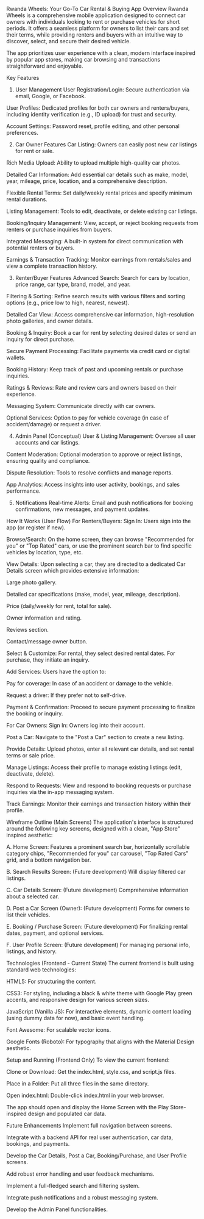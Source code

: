 Rwanda Wheels: Your Go-To Car Rental & Buying App
Overview
Rwanda Wheels is a comprehensive mobile application designed to connect car owners with individuals looking to rent or purchase vehicles for short periods. It offers a seamless platform for owners to list their cars and set their terms, while providing renters and buyers with an intuitive way to discover, select, and secure their desired vehicle.

The app prioritizes user experience with a clean, modern interface inspired by popular app stores, making car browsing and transactions straightforward and enjoyable.

Key Features
1. User Management
User Registration/Login: Secure authentication via email, Google, or Facebook.

User Profiles: Dedicated profiles for both car owners and renters/buyers, including identity verification (e.g., ID upload) for trust and security.

Account Settings: Password reset, profile editing, and other personal preferences.

2. Car Owner Features
Car Listing: Owners can easily post new car listings for rent or sale.

Rich Media Upload: Ability to upload multiple high-quality car photos.

Detailed Car Information: Add essential car details such as make, model, year, mileage, price, location, and a comprehensive description.

Flexible Rental Terms: Set daily/weekly rental prices and specify minimum rental durations.

Listing Management: Tools to edit, deactivate, or delete existing car listings.

Booking/Inquiry Management: View, accept, or reject booking requests from renters or purchase inquiries from buyers.

Integrated Messaging: A built-in system for direct communication with potential renters or buyers.

Earnings & Transaction Tracking: Monitor earnings from rentals/sales and view a complete transaction history.

3. Renter/Buyer Features
Advanced Search: Search for cars by location, price range, car type, brand, model, and year.

Filtering & Sorting: Refine search results with various filters and sorting options (e.g., price low to high, nearest, newest).

Detailed Car View: Access comprehensive car information, high-resolution photo galleries, and owner details.

Booking & Inquiry: Book a car for rent by selecting desired dates or send an inquiry for direct purchase.

Secure Payment Processing: Facilitate payments via credit card or digital wallets.

Booking History: Keep track of past and upcoming rentals or purchase inquiries.

Ratings & Reviews: Rate and review cars and owners based on their experience.

Messaging System: Communicate directly with car owners.

Optional Services: Option to pay for vehicle coverage (in case of accident/damage) or request a driver.

4. Admin Panel (Conceptual)
User & Listing Management: Oversee all user accounts and car listings.

Content Moderation: Optional moderation to approve or reject listings, ensuring quality and compliance.

Dispute Resolution: Tools to resolve conflicts and manage reports.

App Analytics: Access insights into user activity, bookings, and sales performance.

5. Notifications
Real-time Alerts: Email and push notifications for booking confirmations, new messages, and payment updates.

How It Works (User Flow)
For Renters/Buyers:
Sign In: Users sign into the app (or register if new).

Browse/Search: On the home screen, they can browse "Recommended for you" or "Top Rated" cars, or use the prominent search bar to find specific vehicles by location, type, etc.

View Details: Upon selecting a car, they are directed to a dedicated Car Details screen which provides extensive information:

Large photo gallery.

Detailed car specifications (make, model, year, mileage, description).

Price (daily/weekly for rent, total for sale).

Owner information and rating.

Reviews section.

Contact/message owner button.

Select & Customize: For rental, they select desired rental dates. For purchase, they initiate an inquiry.

Add Services: Users have the option to:

Pay for coverage: In case of an accident or damage to the vehicle.

Request a driver: If they prefer not to self-drive.

Payment & Confirmation: Proceed to secure payment processing to finalize the booking or inquiry.

For Car Owners:
Sign In: Owners log into their account.

Post a Car: Navigate to the "Post a Car" section to create a new listing.

Provide Details: Upload photos, enter all relevant car details, and set rental terms or sale price.

Manage Listings: Access their profile to manage existing listings (edit, deactivate, delete).

Respond to Requests: View and respond to booking requests or purchase inquiries via the in-app messaging system.

Track Earnings: Monitor their earnings and transaction history within their profile.

Wireframe Outline (Main Screens)
The application's interface is structured around the following key screens, designed with a clean, "App Store" inspired aesthetic:

A. Home Screen: Features a prominent search bar, horizontally scrollable category chips, "Recommended for you" car carousel, "Top Rated Cars" grid, and a bottom navigation bar.

B. Search Results Screen: (Future development) Will display filtered car listings.

C. Car Details Screen: (Future development) Comprehensive information about a selected car.

D. Post a Car Screen (Owner): (Future development) Forms for owners to list their vehicles.

E. Booking / Purchase Screen: (Future development) For finalizing rental dates, payment, and optional services.

F. User Profile Screen: (Future development) For managing personal info, listings, and history.

Technologies (Frontend - Current State)
The current frontend is built using standard web technologies:

HTML5: For structuring the content.

CSS3: For styling, including a black & white theme with Google Play green accents, and responsive design for various screen sizes.

JavaScript (Vanilla JS): For interactive elements, dynamic content loading (using dummy data for now), and basic event handling.

Font Awesome: For scalable vector icons.

Google Fonts (Roboto): For typography that aligns with the Material Design aesthetic.

Setup and Running (Frontend Only)
To view the current frontend:

Clone or Download: Get the index.html, style.css, and script.js files.

Place in a Folder: Put all three files in the same directory.

Open index.html: Double-click index.html in your web browser.

The app should open and display the Home Screen with the Play Store-inspired design and populated car data.

Future Enhancements
Implement full navigation between screens.

Integrate with a backend API for real user authentication, car data, bookings, and payments.

Develop the Car Details, Post a Car, Booking/Purchase, and User Profile screens.

Add robust error handling and user feedback mechanisms.

Implement a full-fledged search and filtering system.

Integrate push notifications and a robust messaging system.

Develop the Admin Panel functionalities.

